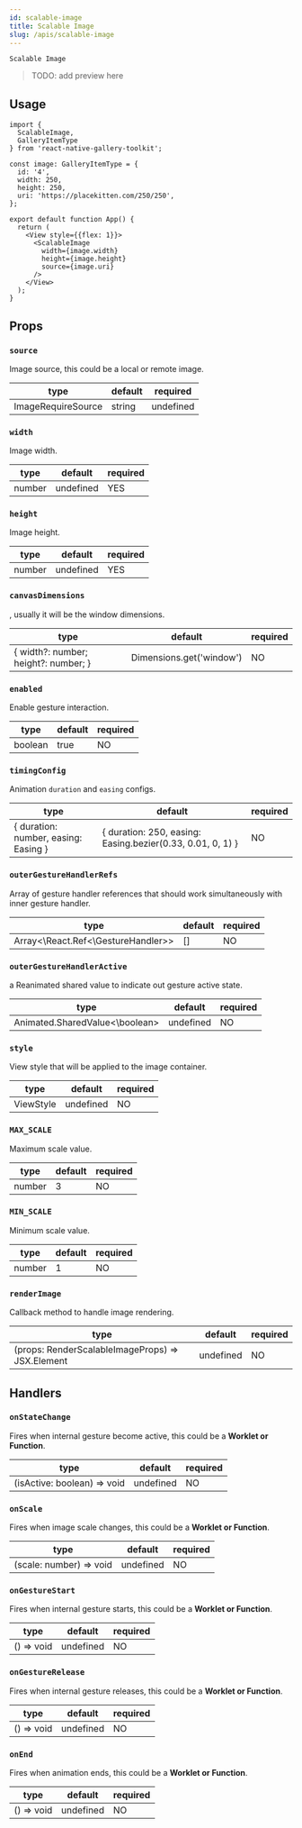 ```yaml
---
id: scalable-image
title: Scalable Image
slug: /apis/scalable-image
---
```


`Scalable Image`

> TODO: add preview here

## Usage

```tsx
import {
  ScalableImage,
  GalleryItemType
} from 'react-native-gallery-toolkit';

const image: GalleryItemType = {
  id: '4',
  width: 250,
  height: 250,
  uri: 'https://placekitten.com/250/250',
};

export default function App() {
  return (
    <View style={{flex: 1}}>
      <ScalableImage
        width={image.width}
        height={image.height}
        source={image.uri}
      />
    </View>
  );
}
```

## Props

### `source`

Image source, this could be a local or remote image.

type | default | required
------ | ------ | ------
ImageRequireSource | string | undefined | YES


### `width`

Image width.

type | default | required
------ | ------ | ------
number | undefined | YES

### `height`

Image height.

type | default | required
------ | ------ | ------
number | undefined | YES

### `canvasDimensions`

, usually it will be the window dimensions.

type | default | required
------ | ------ | ------
{ width?: number; height?: number; } | Dimensions.get('window') | NO

### `enabled` 

Enable gesture interaction.

type | default | required
------ | ------ | ------
boolean | true | NO

### `timingConfig` 

Animation `duration` and `easing` configs.

type | default | required
------ | ------ | ------
{ duration: number, easing: Easing } | { duration: 250, easing: Easing.bezier(0.33, 0.01, 0, 1) } | NO

### `outerGestureHandlerRefs`

Array of gesture handler references that should work simultaneously with inner gesture handler.

type | default | required
------ | ------ | ------
Array<\React.Ref<\GestureHandler>> | [] | NO

### `outerGestureHandlerActive`

a Reanimated shared value to indicate out gesture active state.

type | default | required
------ | ------ | ------
Animated.SharedValue<\boolean> | undefined | NO

### `style`

View style that will be applied to the image container.

type | default | required
------ | ------ | ------
ViewStyle | undefined | NO

### `MAX_SCALE`

Maximum scale value.

type | default | required
------ | ------ | ------
number | 3 | NO

### `MIN_SCALE`

Minimum scale value.

type | default | required
------ | ------ | ------
number | 1 | NO

### `renderImage`

Callback method to handle image rendering.

type | default | required
------ | ------ | ------
(props: RenderScalableImageProps) => JSX.Element | undefined | NO

## Handlers

### `onStateChange`

Fires when internal gesture become active, this could be a **Worklet or Function**.

type | default | required
------ | ------ | ------
(isActive: boolean) => void | undefined | NO

### `onScale`

Fires when image scale changes, this could be a **Worklet or Function**.

type | default | required
------ | ------ | ------
(scale: number) => void | undefined | NO

### `onGestureStart`

Fires when internal gesture starts, this could be a **Worklet or Function**.

type | default | required
------ | ------ | ------
() => void | undefined | NO

### `onGestureRelease`

Fires when internal gesture releases, this could be a **Worklet or Function**.

type | default | required
------ | ------ | ------
() => void | undefined | NO

### `onEnd`

Fires when animation ends, this could be a **Worklet or Function**.

type | default | required
------ | ------ | ------
() => void | undefined | NO
